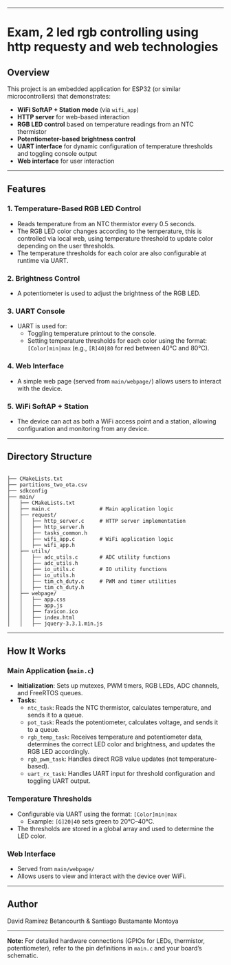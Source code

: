 
---

# Exam, 2 led rgb controlling using http requesty and web technologies

## Overview

This project is an embedded application for ESP32 (or similar microcontrollers) that demonstrates:

- **WiFi SoftAP + Station mode** (via `wifi_app`)
- **HTTP server** for web-based interaction
- **RGB LED control** based on temperature readings from an NTC thermistor
- **Potentiometer-based brightness control**
- **UART interface** for dynamic configuration of temperature thresholds and toggling console output
- **Web interface** for user interaction

---

## Features

### 1. **Temperature-Based RGB LED Control**
- Reads temperature from an NTC thermistor every 0.5 seconds.
- The RGB LED color changes according to the temperature, this is controlled via local web, using temperature threshold to update color depending on the user thresholds.
- The temperature thresholds for each color are also configurable at runtime via UART.

### 2. **Brightness Control**
- A potentiometer is used to adjust the brightness of the RGB LED.

### 3. **UART Console**
- UART is used for:
  - Toggling temperature printout to the console.
  - Setting temperature thresholds for each color using the format: `[Color]min|max` (e.g., `[R]40|80` for red between 40°C and 80°C).

### 4. **Web Interface**
- A simple web page (served from `main/webpage/`) allows users to interact with the device.

### 5. **WiFi SoftAP + Station**
- The device can act as both a WiFi access point and a station, allowing configuration and monitoring from any device.

---

## Directory Structure

```

├── CMakeLists.txt
├── partitions_two_ota.csv
├── sdkconfig
├── main/
│   ├── CMakeLists.txt
│   ├── main.c                # Main application logic
│   ├── request/
│   │   ├── http_server.c     # HTTP server implementation
│   │   ├── http_server.h
│   │   ├── tasks_common.h
│   │   ├── wifi_app.c        # WiFi application logic
│   │   ├── wifi_app.h
│   ├── utils/
│   │   ├── adc_utils.c       # ADC utility functions
│   │   ├── adc_utils.h
│   │   ├── io_utils.c        # IO utility functions
│   │   ├── io_utils.h
│   │   ├── tim_ch_duty.c     # PWM and timer utilities
│   │   ├── tim_ch_duty.h
│   ├── webpage/
│   │   ├── app.css
│   │   ├── app.js
│   │   ├── favicon.ico
│   │   ├── index.html
│   │   ├── jquery-3.3.1.min.js
```

---

## How It Works

### Main Application (`main.c`)

- **Initialization**: Sets up mutexes, PWM timers, RGB LEDs, ADC channels, and FreeRTOS queues.
- **Tasks**:
  - `ntc_task`: Reads the NTC thermistor, calculates temperature, and sends it to a queue.
  - `pot_task`: Reads the potentiometer, calculates voltage, and sends it to a queue.
  - `rgb_temp_task`: Receives temperature and potentiometer data, determines the correct LED color and brightness, and updates the RGB LED accordingly.
  - `rgb_pwm_task`: Handles direct RGB value updates (not temperature-based).
  - `uart_rx_task`: Handles UART input for threshold configuration and toggling UART output.

### Temperature Thresholds

- Configurable via UART using the format: `[Color]min|max`
  - Example: `[G]20|40` sets green to 20°C–40°C.
- The thresholds are stored in a global array and used to determine the LED color.

### Web Interface

- Served from `main/webpage/`
- Allows users to view and interact with the device over WiFi.

---


## Author

David Ramírez Betancourth & Santiago Bustamante Montoya

---

**Note:** For detailed hardware connections (GPIOs for LEDs, thermistor, potentiometer), refer to the pin definitions in `main.c` and your board’s schematic.
